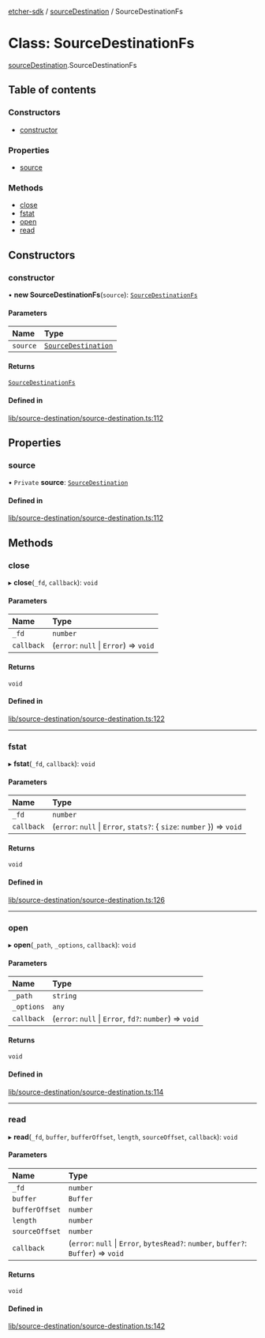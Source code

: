[etcher-sdk](../README.md) / [sourceDestination](../modules/sourceDestination.md) / SourceDestinationFs

# Class: SourceDestinationFs

[sourceDestination](../modules/sourceDestination.md).SourceDestinationFs

## Table of contents

### Constructors

- [constructor](sourceDestination.SourceDestinationFs.md#constructor)

### Properties

- [source](sourceDestination.SourceDestinationFs.md#source)

### Methods

- [close](sourceDestination.SourceDestinationFs.md#close)
- [fstat](sourceDestination.SourceDestinationFs.md#fstat)
- [open](sourceDestination.SourceDestinationFs.md#open)
- [read](sourceDestination.SourceDestinationFs.md#read)

## Constructors

### constructor

• **new SourceDestinationFs**(`source`): [`SourceDestinationFs`](sourceDestination.SourceDestinationFs.md)

#### Parameters

| Name | Type |
| :------ | :------ |
| `source` | [`SourceDestination`](sourceDestination.SourceDestination.md) |

#### Returns

[`SourceDestinationFs`](sourceDestination.SourceDestinationFs.md)

#### Defined in

[lib/source-destination/source-destination.ts:112](https://github.com/balena-io-modules/etcher-sdk/blob/2636458/lib/source-destination/source-destination.ts#L112)

## Properties

### source

• `Private` **source**: [`SourceDestination`](sourceDestination.SourceDestination.md)

#### Defined in

[lib/source-destination/source-destination.ts:112](https://github.com/balena-io-modules/etcher-sdk/blob/2636458/lib/source-destination/source-destination.ts#L112)

## Methods

### close

▸ **close**(`_fd`, `callback`): `void`

#### Parameters

| Name | Type |
| :------ | :------ |
| `_fd` | `number` |
| `callback` | (`error`: ``null`` \| `Error`) => `void` |

#### Returns

`void`

#### Defined in

[lib/source-destination/source-destination.ts:122](https://github.com/balena-io-modules/etcher-sdk/blob/2636458/lib/source-destination/source-destination.ts#L122)

___

### fstat

▸ **fstat**(`_fd`, `callback`): `void`

#### Parameters

| Name | Type |
| :------ | :------ |
| `_fd` | `number` |
| `callback` | (`error`: ``null`` \| `Error`, `stats?`: { `size`: `number`  }) => `void` |

#### Returns

`void`

#### Defined in

[lib/source-destination/source-destination.ts:126](https://github.com/balena-io-modules/etcher-sdk/blob/2636458/lib/source-destination/source-destination.ts#L126)

___

### open

▸ **open**(`_path`, `_options`, `callback`): `void`

#### Parameters

| Name | Type |
| :------ | :------ |
| `_path` | `string` |
| `_options` | `any` |
| `callback` | (`error`: ``null`` \| `Error`, `fd?`: `number`) => `void` |

#### Returns

`void`

#### Defined in

[lib/source-destination/source-destination.ts:114](https://github.com/balena-io-modules/etcher-sdk/blob/2636458/lib/source-destination/source-destination.ts#L114)

___

### read

▸ **read**(`_fd`, `buffer`, `bufferOffset`, `length`, `sourceOffset`, `callback`): `void`

#### Parameters

| Name | Type |
| :------ | :------ |
| `_fd` | `number` |
| `buffer` | `Buffer` |
| `bufferOffset` | `number` |
| `length` | `number` |
| `sourceOffset` | `number` |
| `callback` | (`error`: ``null`` \| `Error`, `bytesRead?`: `number`, `buffer?`: `Buffer`) => `void` |

#### Returns

`void`

#### Defined in

[lib/source-destination/source-destination.ts:142](https://github.com/balena-io-modules/etcher-sdk/blob/2636458/lib/source-destination/source-destination.ts#L142)
